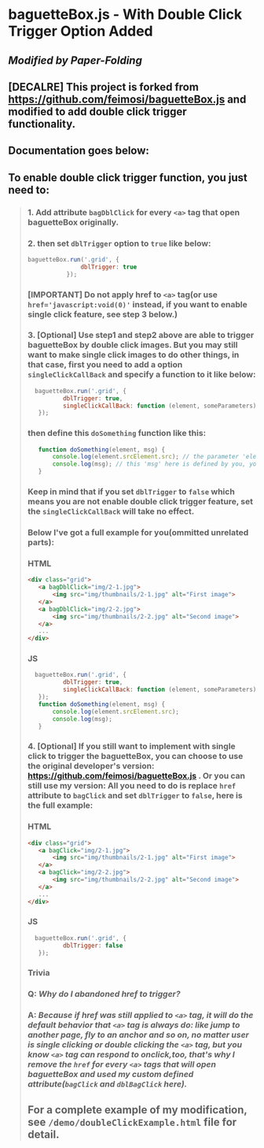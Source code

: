 # baguetteBox.js - With Double Click Trigger Option Added
## _Modified by Paper-Folding_

## __[DECALRE]__ This project is forked from <https://github.com/feimosi/baguetteBox.js> and modified to add double click trigger functionality.
## __Documentation goes below:__
## To enable double click trigger function, you just need to:
> ### 1. Add attribute `bagDblClick` for every `<a>` tag that open baguetteBox originally.
> ### 2. then set `dblTrigger` option to `true` like below:
> ```javascript
> baguetteBox.run('.grid', {
>                dblTrigger: true
>            });
> ```
> ### __[IMPORTANT] Do not apply href to `<a>` tag(or use `href='javascript:void(0)'` instead, if you want to enable single click feature, see step 3 below.)__
> ### 3. __[Optional]__ Use step1 and step2 above are able to trigger baguetteBox by double click images. But you may still want to make single click images to do other things, in that case, first you need to add a option `singleClickCallBack` and specify a function to it like below:
> ```javascript
>   baguetteBox.run('.grid', {
>           dblTrigger: true,
>           singleClickCallBack: function (element, someParameters) { doSomething(element, 'Oh you pressed me!'); }
>    });
> ```
> ### then define this `doSomething` function like this:
> ```javascript
>    function doSomething(element, msg) {
>        console.log(element.srcElement.src); // the parameter 'element' here is the source image element which user click, for example, this example here will print the image's src attribute in console when user single clicked it.
>        console.log(msg); // this 'msg' here is defined by you, you can pass anything to it and even add more parameters to the function itself.
>    }
> ```
> ### Keep in mind that if you set `dblTrigger` to `false` which means you are not enable double click trigger feature, set the `singleClickCallBack` will take no effect.
> ### Below I've got a full example for you(ommitted unrelated parts):
> ### __HTML__
> ```html
><div class="grid">
>    <a bagDblClick="img/2-1.jpg">
>        <img src="img/thumbnails/2-1.jpg" alt="First image">
>    </a>
>    <a bagDblClick="img/2-2.jpg">
>        <img src="img/thumbnails/2-2.jpg" alt="Second image">
>    </a>
>    ...
></div>
> ```
> ### __JS__
> ```javascript
>   baguetteBox.run('.grid', {
>           dblTrigger: true,
>           singleClickCallBack: function (element, someParameters) { doSomething(element, 'Oh you pressed me!'); }
>    });
>    function doSomething(element, msg) {
>        console.log(element.srcElement.src);
>        console.log(msg);
>    }
> ```
> ### 4. __[Optional]__ If you still want to implement with single click to trigger the baguetteBox, you can choose to use the original developer's version: <https://github.com/feimosi/baguetteBox.js> . Or you can still use my version: __All you need to do is replace `href` attribute to `bagClick` and set `dblTrigger` to `false`__, here is the full example:
> ### __HTML__
> ```html
><div class="grid">
>    <a bagClick="img/2-1.jpg">
>        <img src="img/thumbnails/2-1.jpg" alt="First image">
>    </a>
>    <a bagClick="img/2-2.jpg">
>        <img src="img/thumbnails/2-2.jpg" alt="Second image">
>    </a>
>    ...
></div>
> ```
> ### __JS__
> ```javascript
>   baguetteBox.run('.grid', {
>           dblTrigger: false
>    });
> ```
> ### Trivia
> ### Q: _Why do I abandoned href to trigger?_
> ### A: _Because if href was still applied to `<a>` tag, it will do the default behavior that `<a>` tag is always do: like jump to another page, fly to an anchor and so on, no matter user is single clicking or double clicking the `<a>` tag, but you know `<a>` tag can respond to onclick,too, that's why I remove the `href` for every `<a>` tags that will open baguetteBox and used my custom defined attribute(`bagClick` and `dblBagClick` here)._
> ## For a complete example of my modification, see `/demo/doubleClickExample.html` file for detail.
